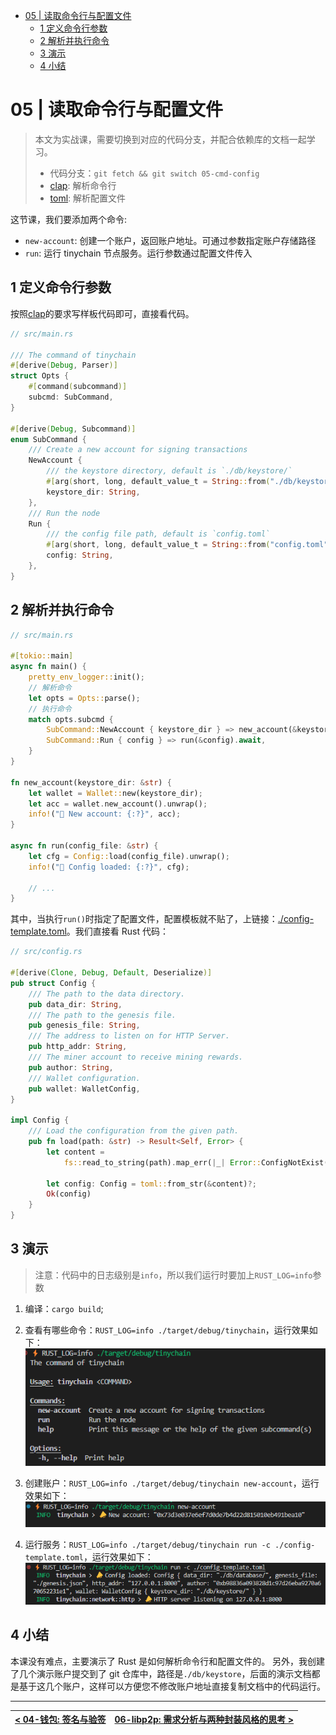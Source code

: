 - [05 | 读取命令行与配置文件](#05--读取命令行与配置文件)
  - [1 定义命令行参数](#1-定义命令行参数)
  - [2 解析并执行命令](#2-解析并执行命令)
  - [3 演示](#3-演示)
  - [4 小结](#4-小结)

# 05 | 读取命令行与配置文件

> 本文为实战课，需要切换到对应的代码分支，并配合依赖库的文档一起学习。
>
> - 代码分支：`git fetch && git switch 05-cmd-config`
> - [clap](https://docs.rs/clap/latest/clap/): 解析命令行
> - [toml](https://docs.rs/toml/latest/toml/): 解析配置文件

这节课，我们要添加两个命令:

- `new-account`: 创建一个账户，返回账户地址。可通过参数指定账户存储路径
- `run`: 运行 tinychain 节点服务。运行参数通过配置文件传入

## 1 定义命令行参数

按照[clap](https://docs.rs/clap/latest/clap/)的要求写样板代码即可，直接看代码。

```rs
// src/main.rs

/// The command of tinychain
#[derive(Debug, Parser)]
struct Opts {
    #[command(subcommand)]
    subcmd: SubCommand,
}

#[derive(Debug, Subcommand)]
enum SubCommand {
    /// Create a new account for signing transactions
    NewAccount {
        /// the keystore directory, default is `./db/keystore/`
        #[arg(short, long, default_value_t = String::from("./db/keystore/"))]
        keystore_dir: String,
    },
    /// Run the node
    Run {
        /// the config file path, default is `config.toml`
        #[arg(short, long, default_value_t = String::from("config.toml"))]
        config: String,
    },
}
```

## 2 解析并执行命令

```rs
// src/main.rs

#[tokio::main]
async fn main() {
    pretty_env_logger::init();
    // 解析命令
    let opts = Opts::parse();
    // 执行命令
    match opts.subcmd {
        SubCommand::NewAccount { keystore_dir } => new_account(&keystore_dir),
        SubCommand::Run { config } => run(&config).await,
    }
}

fn new_account(keystore_dir: &str) {
    let wallet = Wallet::new(keystore_dir);
    let acc = wallet.new_account().unwrap();
    info!("📣 New account: {:?}", acc);
}

async fn run(config_file: &str) {
    let cfg = Config::load(config_file).unwrap();
    info!("📣 Config loaded: {:?}", cfg);

    // ...
}
```

其中，当执行`run()`时指定了配置文件，配置模板就不贴了，上链接：[./config-template.toml](../config-template.toml)。我们直接看 Rust 代码：

```rs
// src/config.rs

#[derive(Clone, Debug, Default, Deserialize)]
pub struct Config {
    /// The path to the data directory.
    pub data_dir: String,
    /// The path to the genesis file.
    pub genesis_file: String,
    /// The address to listen on for HTTP Server.
    pub http_addr: String,
    /// The miner account to receive mining rewards.
    pub author: String,
    /// Wallet configuration.
    pub wallet: WalletConfig,
}

impl Config {
    /// Load the configuration from the given path.
    pub fn load(path: &str) -> Result<Self, Error> {
        let content =
            fs::read_to_string(path).map_err(|_| Error::ConfigNotExist(path.to_string()))?;

        let config: Config = toml::from_str(&content)?;
        Ok(config)
    }
}
```

## 3 演示

> 注意：代码中的日志级别是`info`，所以我们运行时要加上`RUST_LOG=info`参数

1. 编译：`cargo build`;
2. 查看有哪些命令：`RUST_LOG=info ./target/debug/tinychain`，运行效果如下：
   ![](img/05-cmd-help.png)

3. 创建账户：`RUST_LOG=info ./target/debug/tinychain new-account`，运行效果如下：
   ![](img/05-cmd-new-account.png)

4. 运行服务：`RUST_LOG=info ./target/debug/tinychain run -c ./config-template.toml`，运行效果如下：
   ![](img/05-cmd-run.png)

## 4 小结

本课没有难点，主要演示了 Rust 是如何解析命令行和配置文件的。
另外，我创建了几个演示账户提交到了 git 仓库中，路径是`./db/keystore`，后面的演示文档都是基于这几个账户，这样可以方便您不修改账户地址直接复制文档中的代码运行。

---

| [< 04-钱包: 签名与验签](./04-wallet.md) | [06-libp2p: 需求分析与两种封装风格的思考 >](./06-libp2p.md) |
| --------------------------------------- | ----------------------------------------------------------- |
